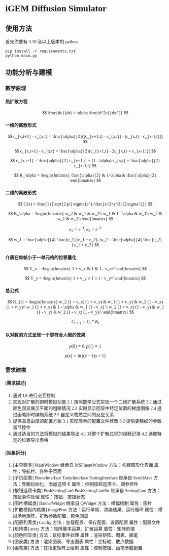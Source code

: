 <font face="Cascadia Code" >

# iGEM Diffusion Simulator

## 使用方法

首先你要有 3.10 及以上版本的 python

```shell
pip install -r requirements.txt
python main.py
```

## 功能分析与建模

### 数学原理

#### 热扩散方程
$$
\frac{dc}{dt} = \alpha \frac{d^2c}{dx^2}
$$

#### 一维的离散形式
$$
c_{x,t+1} - c_{x,t} = \frac{\alpha}{2}((c_{x+1,t} - c_{x,t}) - (c_{x,t} - c_{x-1,t}))
$$

$$
c_{x,t+1} - c_{x,t} = \frac{\alpha}{2}(c_{x+1,t} - 2c_{x,t} + c_{x-1,t})
$$

$$
c_{x,t+1} = \frac{\alpha}{2} c_{x+1,t} + (1 - \alpha) c_{x,t} + \frac{\alpha}{2} c_{x-1,t}
$$

$$
K_\alpha = \begin{bmatrix}
\frac{\alpha}{2} & 1-\alpha & \frac{\alpha}{2}
\end{bmatrix}
$$

#### 二维的离散形式
$$
G(x) = \frac{1}{\sqrt{2\pi}\sigma}e^{-\frac{x^2+y^2}{2\sigma^2}}
$$

$$
K_\alpha = \begin{bmatrix}
w_2 & w_1 & w_2\\
w_1 & 1 - \alpha & w_1\\
w_2 & w_1 & w_2\\
\end{bmatrix}
$$

$$
e_1 = e^{-1}, e_2 = e^{-2}
$$

$$
w_1 = \frac{\alpha}{4} \frac{e_1}{e_1 + e_2}, w_2 = \frac{\alpha}{4} \frac{e_2}{e_1 + e_2}
$$

#### 介质在每帧小于一单元格的位移量化
$$
V_x = \begin{bmatrix}
1 + v_x & 1 & 1 - v_x\\
\end{bmatrix}
$$

$$
V_y = \begin{bmatrix}
1 + v_y \\ 1 \\ 1 - v_y\\
\end{bmatrix}
$$

#### 总公式
$$
K_{t} = \begin{bmatrix}
w_2 (1 + v_x) (1 + v_y) & w_1 (1 + v_y) & w_2 (1 - v_x) (1 + v_y)\\
w_1 (1 + v_x)           & 1 - \alpha    & w_1 (1 - v_x)          \\
w_2 (1 + v_x) (1 - v_y) & w_1 (1 - v_y) & w_2 (1 - v_x) (1 - v_y)\\
\end{bmatrix}
$$

$$
C_{t+1} = C_{t} * K_{t}
$$

#### 以对数的方式呈现一个更符合人眼的效果

$$
p(0) = 0, p(1) = 1
$$

$$
p(x) = \ln((e - 1)x + 1)
$$

### 需求建模

#### [需求描述]

1. 通过 UI 进行交互控制
2. 实现对扩散的即时模拟功能
    2.1 按照数学公式实现一个二维扩散系统
    2.2 通过颜色回显展示平面的粗略情况
    2.3 实时显示回显中特定位置的梯度图像
    2.4 通过画笔即时编辑系统
    2.5 自定义物质之间的反应关系
3. 提供高自由度的配置方案
    3.1 实现简单的配置文件修改
    3.2 提供更精细的参数调节控件
4. 通过适当的方法将模拟的结果导出
    4.1 对整个扩散过程的视频记录
    4.2 选取特定的位置导出表格

#### [抽象拆分]

1. [主界面类] MainWindow
    继承自 MSFluentWindow
    方法：构建图形化界面
    属性：导航栏、各种子页面
2. [子页面类] HomeInterface TasksInterface SettingInterface
    继承自 ScrollArea
    方法：界面初始化、添加选项卡
    属性：控制按钮选项卡、调参控件
3. [按钮选项卡类] PushSettingCard PushSettingCardStr
    继承自 SettingCard
    方法：按钮事件处理
    属性：按钮、按钮状态
4. [图片横幅类] BannerWidget
    继承自 QWidget
    方法：横幅绘制
    属性：图片
5. [扩散模拟内核类] imageProc
    方法：运行单帧、渲染结果、运行循环
    属性：模拟场地矩阵、扩散参数配置、颜色回显
6. [配置列表类] Config
    方法：加载配置、保存配置、设置配置
    属性：配置文件
7. [矩阵类] array
    方法：矩阵基本运算、扩散运算
    属性：矩阵的值
8. [颜色回显类]
    方法：鼠标事件处理
    属性：渲染矩阵、图表、画笔
9. [图表类]
    方法：渲染图表、导出图表
    属性：坐标轴、散点数据
10. [画笔类]
    方法：在指定矩阵上绘制
    属性：控制按钮、画笔参数配置
